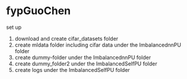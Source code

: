 # fypGuoChen
set up
1. download and create cifar_datasets folder
2. create mldata folder including cifar data under the ImbalancednnPU folder
3. create dummy-folder under the ImbalancednnPU folder
4. create dummy_folder2 under the ImbalancedSelfPU folder
5. create logs under the ImbalancedSelfPU folder
